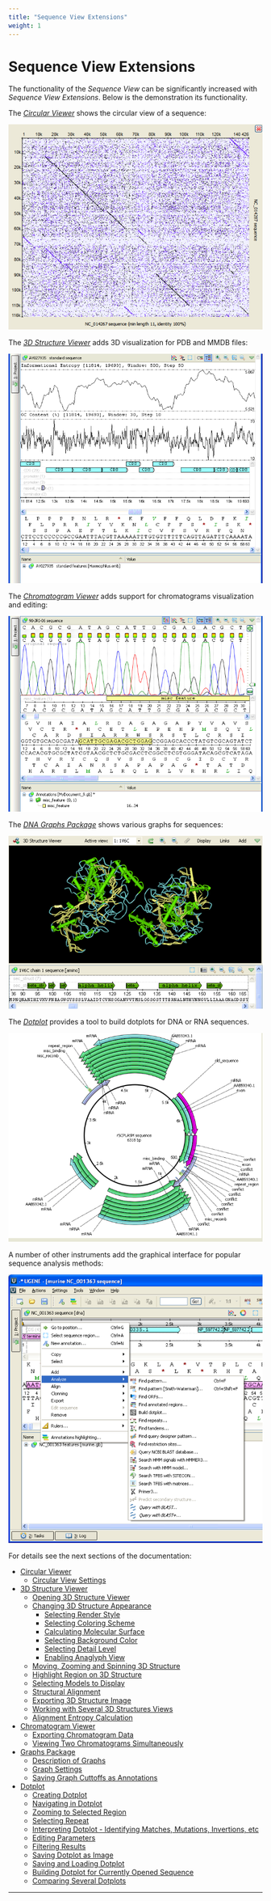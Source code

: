 ```yaml
---
title: "Sequence View Extensions"
weight: 1
---
```



# Sequence View Extensions

The functionality of the _Sequence View_ can be significantly increased with _Sequence View Extensions_. Below is the demonstration its functionality.

The [_Circular Viewer_](circular-viewer.md) shows the circular view of a sequence:


![](/images/65929506/65929507.png)

The [_3D Structure Viewer_](3d-structure-viewer.md) adds 3D visualization for PDB and MMDB files:


![](/images/65929506/65929508.png)

The [_Chromatogram Viewer_](chromatogram-viewer.md) adds support for chromatograms visualization and editing:


![](/images/65929506/65929509.png)

The [_DNA Graphs Package_](graphs-package.md) shows various graphs for sequences:


![](/images/65929506/65929510.png)

The [_Dotplot_](dotplot.md) provides a tool to build dotplots for DNA or RNA sequences.


![](/images/65929506/65929511.png)

A number of other instruments add the graphical interface for popular sequence analysis methods:


![](/images/65929506/65929512.png)

For details see the next sections of the documentation:

*   [Circular Viewer](circular-viewer.md)
    *   [Circular View Settings](circular-view-settings.md)
*   [3D Structure Viewer](3d-structure-viewer.md)
    *   [Opening 3D Structure Viewer](opening-3d-structure-viewer.md)
    *   [Changing 3D Structure Appearance](changing-3d-structure-appearance.md)
        *   [Selecting Render Style](selecting-render-style.md)
        *   [Selecting Coloring Scheme](selecting-coloring-scheme.md)
        *   [Calculating Molecular Surface](calculating-molecular-surface.md)
        *   [Selecting Background Color](selecting-background-color.md)
        *   [Selecting Detail Level](selecting-detail-level.md)
        *   [Enabling Anaglyph View](enabling-anaglyph-view.md)
    *   [Moving, Zooming and Spinning 3D Structure](65929540.html)
    *   [Highlight Region on 3D Structure](highlight-region-on-3d-structure.md)
    *   [Selecting Models to Display](selecting-models-to-display.md)
    *   [Structural Alignment](structural-alignment.md)
    *   [Exporting 3D Structure Image](exporting-3d-structure-image.md)
    *   [Working with Several 3D Structures Views](working-with-several-3d-structures-views.md)
    *   [Alignment Entropy Calculation](alignment-entropy-calculation.md)
*   [Chromatogram Viewer](chromatogram-viewer.md)
    *   [Exporting Chromatogram Data](exporting-chromatogram-data.md)
    *   [Viewing Two Chromatograms Simultaneously](viewing-two-chromatograms-simultaneously.md)
*   [Graphs Package](graphs-package.md)
    *   [Description of Graphs](description-of-graphs.md)
    *   [Graph Settings](graph-settings.md)
    *   [Saving Graph Cuttoffs as Annotations](saving-graph-cuttoffs-as-annotations.md)
*   [Dotplot](dotplot.md)
    *   [Creating Dotplot](creating-dotplot.md)
    *   [Navigating in Dotplot](navigating-in-dotplot.md)
    *   [Zooming to Selected Region](zooming-to-selected-region.md)
    *   [Selecting Repeat](selecting-repeat.md)
    *   [Interpreting Dotplot - Identifying Matches, Mutations, Invertions, etc](65929597.html)
    *   [Editing Parameters](editing-parameters.md)
    *   [Filtering Results](filtering-results.md)
    *   [Saving Dotplot as Image](saving-dotplot-as-image.md)
    *   [Saving and Loading Dotplot](saving-and-loading-dotplot.md)
    *   [Building Dotplot for Currently Opened Sequence](building-dotplot-for-currently-opened-sequence.md)
    *   [Comparing Several Dotplots](comparing-several-dotplots.md)



----------------------------------------------------------------------------------------------------------------------------------------------------------------------------------------------------------------------------------------------------------------------------------------------------------------------------------------------------------------------------------------------------------------------------------------------------------------------------------------------------------------------------------------------------------------------------------------------------------------------------------------------------------------------------------------------------------------------------------------------------------------------------------------------------------------------------------------------------------------------------------------------------------------------------------------------------------------------------------------------------------------------------------------------------------------------------------------------------------------------------------------------------------------------------------------------------------------------------------------------------------------------------------------------------------------------------------------------------------------------------------------------------------------------------------------------------------------------------------------------------------------------------------------------------------------------------------------------------------------------------------------------------------------------------------------------------------------------------------------------------------------------------------------------------------------------------------------------------------------------------------------------------------------------------------------------------------------------------------------------------------------------------------------------------------------------------------------------------------------------------------------------------------------------------------------------------------------------------------------------------------------------------------------------------------------------------------------------------------------------------------------------------------------------------------------------------------------------------------------------------------------------------------------------------------------------------------------------------------------------------------------------------------------------------------------------------------------------------------------------------------------------------------------------------------------------------------------------------------------------------------------------------------------------------------
